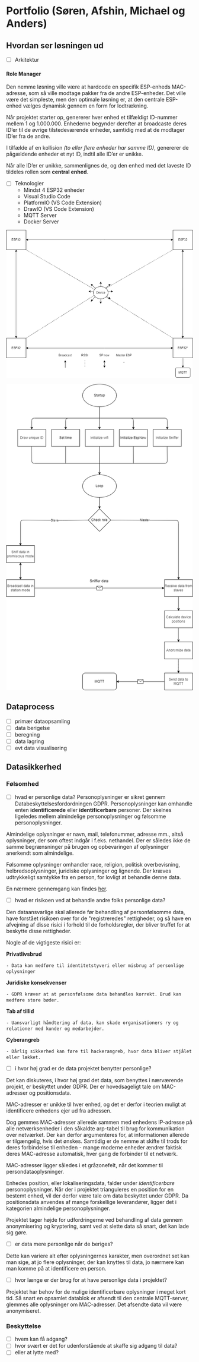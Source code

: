 # Portfolio (Søren, Afshin, Michael og Anders)

## Hvordan ser løsningen ud
- [ ] Arkitektur

#### Role Manager
Den nemme løsning ville være at hardcode en specifik ESP-enheds MAC-adresse, som så ville modtage pakker fra de andre ESP-enheder. Det ville være det simpleste, men den optimale løsning er, at den centrale ESP-enhed vælges dynamisk gennem en form for lodtrækning.

Når projektet starter op, genererer hver enhed et tilfældigt ID-nummer mellem 1 og 1.000.000. Enhederne begynder derefter at broadcaste deres ID’er til de øvrige tilstedeværende enheder, samtidig med at de modtager ID’er fra de andre.

I tilfælde af en kollision *(to eller flere enheder har samme ID)*, genererer de pågældende enheder et nyt ID, indtil alle ID’er er unikke.

Når alle ID’er er unikke, sammenlignes de, og den enhed med det laveste ID tildeles rollen som **central enhed**.

- [ ] Teknologier
  - Mindst 4 ESP32 enheder
  - Visual Studio Code
  - PlatformIO (VS Code Extension)
  - DrawIO (VS Code Extension)
  - MQTT Server
  - Docker Server

![WifiListener Diagram](./diagrams/WiFiSnifferDiagram_export.png)

![WifiListener Flowchart](./diagrams/WiFiSnifferFlowchart_export.png)

## Dataprocess
- [ ] primær dataopsamling
- [ ] data berigelse
- [ ] beregning
- [ ] data lagring
- [ ] evt data visualisering

## Datasikkerhed

### Følsomhed
  - [ ] hvad er personlige data?
  Personoplysninger er sikret gennem Databeskyttelsesfordordningen GDPR. Personoplysninger kan omhandle enten __identificerede__ eller __identificerbare__ personer. Der skelnes ligeledes mellem almindelige personoplysninger og følsomme personoplysninger.

  Almindelige oplysninger er navn, mail, telefonummer, adresse mm., altså oplysninger, der som oftest indgår i f.eks. nethandel. Der er således ikke de samme begrænsninger på brugen og opbevaringen af oplysninger anerkendt som almindelige.

  Følsomme oplysninger omhandler race, religion, politisk overbevisning, helbredsoplysninger, juridiske oplysninger og lignende. Der kræves udtrykkeligt samtykke fra en person, for lovligt at behandle denne data.
  
  En nærmere gennemgang kan findes [her](https://gdpr.dk/persondataforordningen/hvad-er-personoplysninger/).


  - [ ] hvad er risikoen ved at behandle andre folks personlige data?

  Den dataansvarlige skal allerede før behandling af personfølsomme data, have forstået risikoen over for de "registreredes" rettigheder, og så have en afvejning af disse risici i forhold til de forholdsregler, der bliver truffet for at beskytte disse rettigheder. 

  Nogle af de vigtigeste risici er: 

  **Privatlivsbrud**

    - Data kan medføre til identitetstyveri eller misbrug af personlige oplysninger

  **Juridiske konsekvenser**

    - GDPR kræver at at personfølsome data behandles korrekt. Brud kan medføre store bøder.
  
  **Tab af tillid**

    - Uansvarligt håndtering af data, kan skade organisationers ry og relationer med kunder og medarbejder.
  
  **Cyberangreb**

    - Dårlig sikkerhed kan føre til hackerangreb, hvor data bliver stjålet eller lækket. 

  - [ ] i hvor høj grad er de data projektet benytter personlige?
  
  Det kan diskuteres, i hvor høj grad det data, som benyttes i nærværende projekt, er beskyttet under GDPR. Der er hovedsageligt tale om MAC-adresser og positionsdata. 
  
  MAC-adresser er unikke til hver enhed, og det er derfor i teorien muligt at identificere enhedens ejer ud fra adressen. 
  
  Dog gemmes MAC-adresser allerede sammen med enhedens IP-adresse på alle netværksenheder i den såkaldte arp-tabel til brug for kommunikation over netværket. Der kan derfor argumenteres for, at informationen allerede er tilgængelig, hvis det ønskes. Samtidig er de nemme at skifte til trods for deres forbindelse til enheden - mange moderne enheder ændrer faktisk deres MAC-adresse automatisk, hver gang de forbinder til et netværk.
  
  MAC-adresser ligger således i et gråzonefelt, når det kommer til persondataoplysninger.

  Enhedes position, eller lokaliseringsdata, falder under _identificerbare_ personoplysninger. Når der i projektet trianguleres en position for en bestemt enhed, vil der derfor være tale om data beskyttet under GDPR. Da positionsdata anvendes af mange forskellige leverandører, ligger det i kategorien almindelige personoplysninger.

  Projektet tager højde for udfordringerne ved behandling af data gennem anonymisering og kryptering, samt ved at slette data så snart, det kan lade sig gøre. 

  - [ ] er data mere personlige når de beriges?

  Dette kan variere alt efter oplysningernes karakter, men overordnet set kan man sige, at jo flere oplysninger, der kan knyttes til data, jo nærmere kan man komme på at identificere en person.

  - [ ] hvor længe er der brug for at have personlige data i projektet?

  Projektet har behov for de mulige identificerbare oplysninger i meget kort tid. Så snart en opsamlet datablok er afsendt til den centrale MQTT-server, glemmes alle oplysninger om MAC-adresser. Det afsendte data vil være anonymiseret.

### Beskyttelse
  - [ ] hvem kan få adgang?
  - [ ] hvor svært er det for udenforstående at skaffe sig adgang til data?
  - [ ] eller at lytte med?